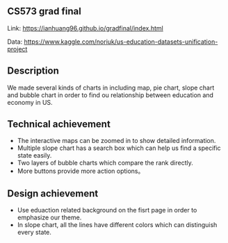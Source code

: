 CS573 grad final
---
Link: https://ianhuang96.github.io/gradfinal/index.html

Data: https://www.kaggle.com/noriuk/us-education-datasets-unification-project

Description
---
We made several kinds of charts in including map, pie chart, slope chart and bubble chart in order to find ou relationship between education and economy in US.

Technical achievement
---
- The interactive maps can be zoomed in to show detailed information. 
- Multiple slope chart has a search box which can help us find a specific state easily.
- Two layers of bubble charts which compare the rank directly.
- More buttons provide more action options。

Design achievement
---
- Use eduaction related background on the fisrt page in order to emphasize our theme.
- In slope chart, all the lines have different colors which can distinguish every state.
